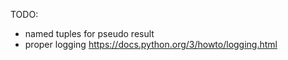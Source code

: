 

TODO:
* named tuples for pseudo result
* proper logging https://docs.python.org/3/howto/logging.html
